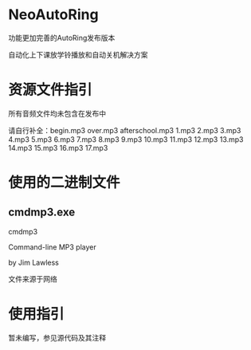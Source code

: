 # NeoAutoRing

功能更加完善的AutoRing发布版本

自动化上下课放学铃播放和自动关机解决方案

# 资源文件指引

所有音频文件均未包含在发布中

请自行补全：begin.mp3 over.mp3 afterschool.mp3 1.mp3 2.mp3 3.mp3 4.mp3 5.mp3 6.mp3 7.mp3 8.mp3 9.mp3 10.mp3 11.mp3 12.mp3 13.mp3 14.mp3 15.mp3 16.mp3 17.mp3

# 使用的二进制文件

## cmdmp3.exe

cmdmp3

Command-line MP3 player

by Jim Lawless

文件来源于网络

# 使用指引

暂未编写，参见源代码及其注释